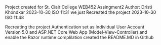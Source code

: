 Project created for St. Clair College WEB452 Assingment2
Author: Dristi Khondkar
2023-10-30 ISO 11:31
we just Recreated the project
2023-10-30 ISO 11:48

Recreating the project 
Authentication set as Individual User Account Version 5.0 and ASP.NET Core Web App (Model-View-Controller) and enable the Razor runtime complilation
created the README.MD in Github 
